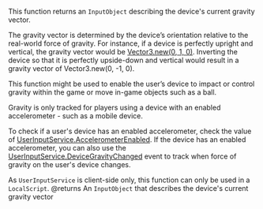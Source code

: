 This function returns an `InputObject` describing the device's current gravity vector.

The gravity vector is determined by the device’s orientation relative to the real-world force of gravity. For instance, if a device is perfectly upright and vertical, the gravity vector would be [Vector3.new(0, 1, 0)](https://developer.roblox.com/search#stq=Vector3). Inverting the device so that it is perfectly upside-down and vertical would result in a gravity vector of Vector3.new(0, -1, 0).

This function might be used to enable the user’s device to impact or control gravity within the game or move in-game objects such as a ball.

Gravity is only tracked for players using a device with an enabled accelerometer - such as a mobile device.

To check if a user's device has an enabled accelerometer, check the value of [UserInputService.AccelerometerEnabled](https://developer.roblox.com/api-reference/property/UserInputService/AccelerometerEnabled). If the device has an enabled accelerometer, you can also use the [UserInputService.DeviceGravityChanged](https://developer.roblox.com/api-reference/event/UserInputService/DeviceGravityChanged) event to track when force of gravity on the user's device changes.

As `UserInputService` is client-side only, this function can only be used in a `LocalScript`.
@returns An `InputObject` that describes the device's current gravity vector